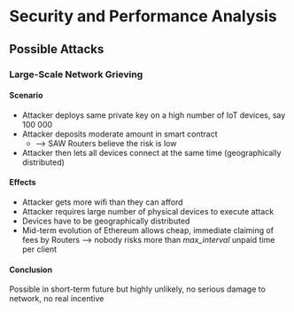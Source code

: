 # Security and Performance Analysis

## Possible Attacks

### Large-Scale Network Grieving
#### Scenario
* Attacker deploys same private key on a high number of IoT devices, say 100 000
* Attacker deposits moderate amount in smart contract
    * --> SAW Routers believe the risk is low
* Attacker then lets all devices connect at the same time (geographically distributed)

#### Effects
* Attacker gets more wifi than they can afford
* Attacker requires large number of physical devices to execute attack
* Devices have to be geographically distributed
* Mid-term evolution of Ethereum allows cheap, immediate claiming of fees by Routers --> nobody risks more than *max_interval* unpaid time per client

#### Conclusion
Possible in short-term future but highly unlikely, no serious damage to network, no real incentive